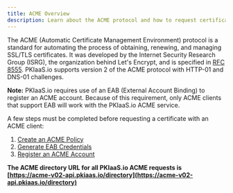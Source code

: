 ```yaml
---
title: ACME Overview
description: Learn about the ACME protocol and how to request certificates from PKIaaS.io using an ACME client on PKIaaS.io.
---
```

The ACME (Automatic Certificate Management Environment) protocol is a standard for automating the process of obtaining, renewing, and managing SSL/TLS certificates. It was developed by the Internet Security Research Group (ISRG), the organization behind Let's Encrypt, and is specified in [RFC 8555](https://datatracker.ietf.org/doc/html/rfc8555). PKIaaS.io supports version 2 of the ACME protocol with HTTP-01 and DNS-01 challenges.

**Note:** PKIaaS.io requires use of an EAB (External Account Binding) to register an ACME account. Because of this requirement, only ACME clients that support EAB will work with the PKIaaS.io ACME service.

A few steps must be completed before requesting a certificate with an ACME client:

1. [Create an ACME Policy](create-acme-policy.md)
2. [Generate EAB Credentials](generate-eab-credentials.md)
3. [Register an ACME Account](register-acme-account.md)

**The ACME directory URL for all PKIaaS.io ACME requests is [https://acme-v02-api.pkiaas.io/directory](https://acme-v02-api.pkiaas.io/directory)**